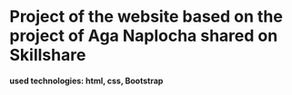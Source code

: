# Project of the website based on the project of Aga Naplocha shared on Skillshare

#### used technologies: html, css, Bootstrap
